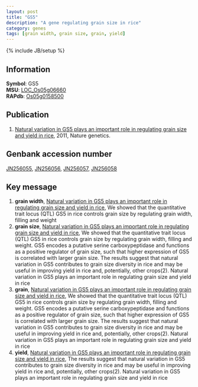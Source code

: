 ```yaml
---
layout: post
title: "GS5"
description: "A gene regulating grain size in rice"
category: genes
tags: [grain width, grain size, grain, yield]
---
```

{% include JB/setup %}

## Information
__Symbol__: GS5   
__MSU__: [LOC_Os05g06660](http://rice.plantbiology.msu.edu/cgi-bin/ORF_infopage.cgi?orf=LOC_Os05g06660)   
__RAPdb__: [Os05g0158500](http://rapdb.dna.affrc.go.jp/viewer/gbrowse_details/irgsp1?name=Os05g0158500)   

## Publication
1. [Natural variation in GS5 plays an important role in regulating grain size and yield in rice](http://www.ncbi.nlm.nih.gov/pubmed?term=(Natural%20variation%20in%20GS5%20plays%20an%20important%20role%20in%20regulating%20grain%20size%20and%20yield%20in%20rice%5BTitle%5D)), 2011, Nature genetics.

## Genbank accession number
[JN256055](http://www.ncbi.nlm.nih.gov/nuccore/JN256055), [JN256056](http://www.ncbi.nlm.nih.gov/nuccore/JN256056), [JN256057](http://www.ncbi.nlm.nih.gov/nuccore/JN256057), [JN256058](http://www.ncbi.nlm.nih.gov/nuccore/JN256058)

## Key message
1. __grain width__, [Natural variation in GS5 plays an important role in regulating grain size and yield in rice](http://www.ncbi.nlm.nih.gov/pubmed?term=(Natural%20variation%20in%20GS5%20plays%20an%20important%20role%20in%20regulating%20grain%20size%20and%20yield%20in%20rice%5BTitle%5D)), We showed that the quantitative trait locus (QTL) GS5 in rice controls grain size by regulating grain width, filling and weight
2. __grain size__, [Natural variation in GS5 plays an important role in regulating grain size and yield in rice](http://www.ncbi.nlm.nih.gov/pubmed?term=(Natural%20variation%20in%20GS5%20plays%20an%20important%20role%20in%20regulating%20grain%20size%20and%20yield%20in%20rice%5BTitle%5D)), We showed that the quantitative trait locus (QTL) GS5 in rice controls grain size by regulating grain width, filling and weight. GS5 encodes a putative serine carboxypeptidase and functions as a positive regulator of grain size, such that higher expression of GS5 is correlated with larger grain size. The results suggest that natural variation in GS5 contributes to grain size diversity in rice and may be useful in improving yield in rice and, potentially, other crops(2). Natural variation in GS5 plays an important role in regulating grain size and yield in rice
3. __grain__, [Natural variation in GS5 plays an important role in regulating grain size and yield in rice](http://www.ncbi.nlm.nih.gov/pubmed?term=(Natural%20variation%20in%20GS5%20plays%20an%20important%20role%20in%20regulating%20grain%20size%20and%20yield%20in%20rice%5BTitle%5D)), We showed that the quantitative trait locus (QTL) GS5 in rice controls grain size by regulating grain width, filling and weight. GS5 encodes a putative serine carboxypeptidase and functions as a positive regulator of grain size, such that higher expression of GS5 is correlated with larger grain size. The results suggest that natural variation in GS5 contributes to grain size diversity in rice and may be useful in improving yield in rice and, potentially, other crops(2). Natural variation in GS5 plays an important role in regulating grain size and yield in rice
4. __yield__, [Natural variation in GS5 plays an important role in regulating grain size and yield in rice](http://www.ncbi.nlm.nih.gov/pubmed?term=(Natural%20variation%20in%20GS5%20plays%20an%20important%20role%20in%20regulating%20grain%20size%20and%20yield%20in%20rice%5BTitle%5D)), The results suggest that natural variation in GS5 contributes to grain size diversity in rice and may be useful in improving yield in rice and, potentially, other crops(2). Natural variation in GS5 plays an important role in regulating grain size and yield in rice



